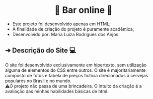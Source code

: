 <h1 align="center"> 🍺 Bar online 🍺 </h1>
<ul>
<li>Este projeto foi desenvolvido apenas em HTML;</li>
<li>A finalidade de criação do projeto é puramente acadêmica;</li> 
<li>Desenvolvido por: Maria Luiza Rodrigues dos Anjos</li>
</ul>

<h2> ➔ Descrição do Site 💻 </h2>
<p> O site foi desenvolvido exclusivamente em hipertexto, sem utilização alguma de elementos do CSS entre outros. O site é majoritariamente composto de fotos e tabela de
preços fictícia direcionados à cervejas populares no Brasil e no mundo.<br>
⚠️O projeto não passa de uma brincadeira. O intuito da criação é a avaliação das minhas habilidades básicas de html.
</p>
